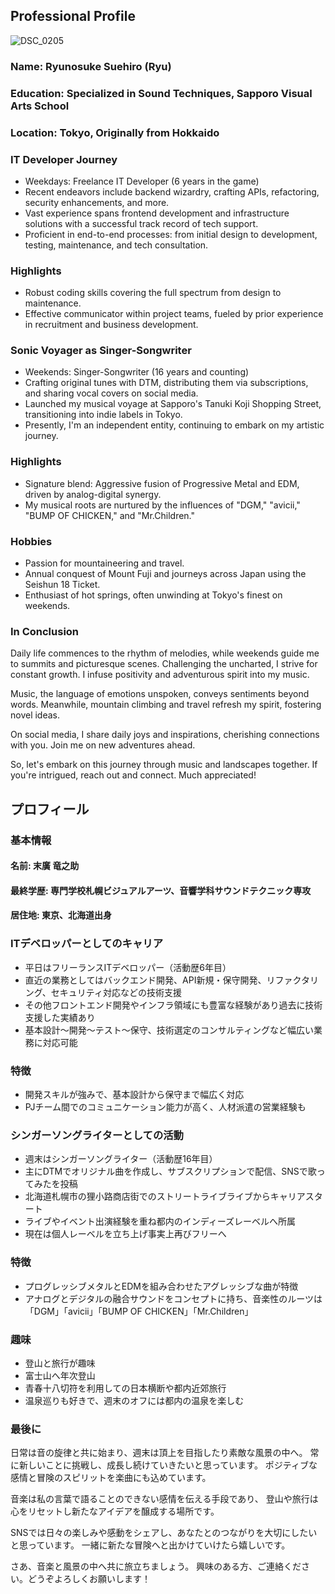 ## Professional Profile
![DSC_0205](https://github.com/Ryu010101/Ryu010101/assets/30864684/e2c2f8d2-0883-4bb5-9fa9-50be2ef75914)

### Name: Ryunosuke Suehiro (Ryu)
### Education: Specialized in Sound Techniques, Sapporo Visual Arts School
### Location: Tokyo, Originally from Hokkaido

### IT Developer Journey
- Weekdays: Freelance IT Developer (6 years in the game)
- Recent endeavors include backend wizardry, crafting APIs, refactoring, security enhancements, and more.
- Vast experience spans frontend development and infrastructure solutions with a successful track record of tech support.
- Proficient in end-to-end processes: from initial design to development, testing, maintenance, and tech consultation.
### Highlights
- Robust coding skills covering the full spectrum from design to maintenance.
- Effective communicator within project teams, fueled by prior experience in recruitment and business development.

### Sonic Voyager as Singer-Songwriter
- Weekends: Singer-Songwriter (16 years and counting)
- Crafting original tunes with DTM, distributing them via subscriptions, and sharing vocal covers on social media.
- Launched my musical voyage at Sapporo's Tanuki Koji Shopping Street, transitioning into indie labels in Tokyo.
- Presently, I'm an independent entity, continuing to embark on my artistic journey.
### Highlights
- Signature blend: Aggressive fusion of Progressive Metal and EDM, driven by analog-digital synergy.
- My musical roots are nurtured by the influences of "DGM," "avicii," "BUMP OF CHICKEN," and "Mr.Children."

### Hobbies
- Passion for mountaineering and travel.
- Annual conquest of Mount Fuji and journeys across Japan using the Seishun 18 Ticket.
- Enthusiast of hot springs, often unwinding at Tokyo's finest on weekends.

### In Conclusion
Daily life commences to the rhythm of melodies, while weekends guide me to summits and picturesque scenes.
Challenging the uncharted, I strive for constant growth. I infuse positivity and adventurous spirit into my music.

Music, the language of emotions unspoken, conveys sentiments beyond words. Meanwhile, mountain climbing and travel refresh my spirit, fostering novel ideas.

On social media, I share daily joys and inspirations, cherishing connections with you. Join me on new adventures ahead.

So, let's embark on this journey through music and landscapes together. If you're intrigued, reach out and connect. Much appreciated!

## プロフィール

### 基本情報
#### 名前: 末廣 竜之助
#### 最終学歴: 専門学校札幌ビジュアルアーツ、音響学科サウンドテクニック専攻
#### 居住地: 東京、北海道出身

### ITデベロッパーとしてのキャリア
- 平日はフリーランスITデベロッパー（活動歴6年目）
- 直近の業務としてはバックエンド開発、API新規・保守開発、リファクタリング、セキュリティ対応などの技術支援
- その他フロントエンド開発やインフラ領域にも豊富な経験があり過去に技術支援した実績あり
-  基本設計～開発～テスト～保守、技術選定のコンサルティングなど幅広い業務に対応可能
### 特徴
- 開発スキルが強みで、基本設計から保守まで幅広く対応
- PJチーム間でのコミュニケーション能力が高く、人材派遣の営業経験も

### シンガーソングライターとしての活動
- 週末はシンガーソングライター（活動歴16年目）
- 主にDTMでオリジナル曲を作成し、サブスクリプションで配信、SNSで歌ってみたを投稿
- 北海道札幌市の狸小路商店街でのストリートライブライブからキャリアスタート
-  ライブやイベント出演経験を重ね都内のインディーズレーベルへ所属
-  現在は個人レーベルを立ち上げ事実上再びフリーへ
### 特徴
- プログレッシブメタルとEDMを組み合わせたアグレッシブな曲が特徴
- アナログとデジタルの融合サウンドをコンセプトに持ち、音楽性のルーツは「DGM」「avicii」「BUMP OF CHICKEN」「Mr.Children」

### 趣味
- 登山と旅行が趣味
- 富士山へ年次登山
- 青春十八切符を利用しての日本横断や都内近郊旅行
- 温泉巡りも好きで、週末のオフには都内の温泉を楽しむ

### 最後に
日常は音の旋律と共に始まり、週末は頂上を目指したり素敵な風景の中へ。
常に新しいことに挑戦し、成長し続けていきたいと思っています。
ポジティブな感情と冒険のスピリットを楽曲にも込めています。

音楽は私の言葉で語ることのできない感情を伝える手段であり、
登山や旅行は心をリセットし新たなアイデアを醸成する場所です。

SNSでは日々の楽しみや感動をシェアし、あなたとのつながりを大切にしたいと思っています。
一緒に新たな冒険へと出かけていけたら嬉しいです。

さあ、音楽と風景の中へ共に旅立ちましょう。
興味のある方、ご連絡ください。どうぞよろしくお願いします！
